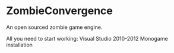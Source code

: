 ZombieConvergence
=================

An open sourced zombie game engine.


All you need to start working:
Visual Studio 2010-2012
Monogame installation
